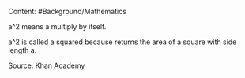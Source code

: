 Content: #Background/Mathematics 

a^2 means a multiply by itself.

a^2 is called a squared because returns the area of a square with side length a.

Source: Khan Academy